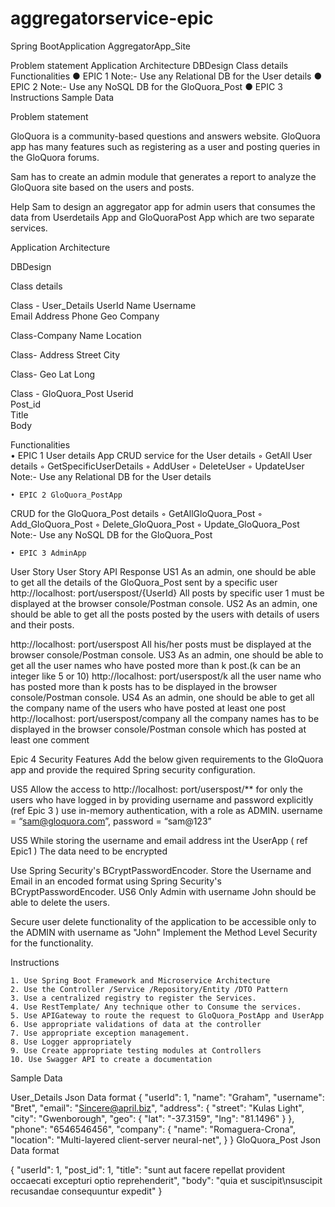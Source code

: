 # aggregatorservice-epic

Spring BootApplication AggregatorApp_Site

 

Problem statement
Application Architecture
DBDesign
Class details
Functionalities
● EPIC 1
Note:- Use any Relational DB for the  User details
● EPIC 2
Note:- Use any NoSQL DB for the  GloQuora_Post
● EPIC 3
Instructions
Sample Data



Problem statement 

GloQuora is a community-based questions and answers website. GloQuora app has many features such as registering as a user and posting queries in the GloQuora forums. 

Sam has to create an admin module that generates a report to analyze  the GloQuora site based on the users and posts. 

Help Sam to design an aggregator app for admin users that consumes the data from Userdetails App and GloQuoraPost App which are two separate services. 


Application Architecture 




DBDesign 

Class details 

Class - User_Details
 UserId
 Name 
 Username  
 Email 
 Address 
 Phone
 Geo
 Company 
  
Class-Company 
Name
Location 

Class- Address 
Street 
City 

Class- Geo
Lat 
Long

Class - GloQuora_Post
Userid  
Post_id  
Title  
Body  


Functionalities  
    • EPIC 1 User details App 
       CRUD service for the User details
        ◦    GetAll User details
        ◦    GetSpecificUserDetails 
        ◦    AddUser
        ◦    DeleteUser
        ◦    UpdateUser 
Note:- Use any Relational DB for the  User details

    • EPIC 2 GloQuora_PostApp
CRUD for the GloQuora_Post  details 
        ◦    GetAllGloQuora_Post
        ◦    Add_GloQuora_Post
        ◦    Delete_GloQuora_Post
        ◦    Update_GloQuora_Post
Note:- Use any NoSQL DB for the  GloQuora_Post 
        
    • EPIC 3 AdminApp 


User Story 
User Story 
API
Response
US1
As an admin, one should be able to get all the details of the GloQuora_Post sent by a specific user
http://localhost: port/userspost/{UserId}
All posts by specific user 1 must be displayed at the browser console/Postman console.
US2
As an admin, one should be able to get all the posts posted by the users with details of users and their posts.

http://localhost: port/userspost 
All his/her posts must be displayed at the browser console/Postman console.
US3
As an admin, one should be able to get all the user names who have posted more than k post.(k can be an integer like 5 or 10)
http://localhost: port/userspost/k
all the user name who has posted more than k posts has to be displayed in the browser console/Postman console.
US4
As an admin, one should be able to get all the company name of the users who have posted at least one post   
http://localhost: port/userspost/company 
all the company names   has to be displayed in the browser console/Postman console which has posted at least one comment 
 
Epic 4 Security Features 
Add the below given requirements to the GloQuora app and provide the required Spring security configuration.

US5
Allow the access to  http://localhost: port/userspost/** for only the users who have logged in by providing username and password explicitly 
(ref Epic 3 ) 
use  in-memory authentication, with a role as ADMIN. 
username = “sam@gloquora.com”, password = “sam@123”

US5
While storing the username and email address int the UserApp ( ref Epic1 ) The data need to be encrypted 

Use Spring Security's BCryptPasswordEncoder.
Store the  Username   and  Email   in an encoded format using Spring Security's BCryptPasswordEncoder.
US6
Only Admin with username John should be able to delete the users.

Secure user delete  functionality of the application to be accessible only to the ADMIN with username as "John" 
Implement the Method Level Security for the functionality.


Instructions 

    1. Use Spring Boot Framework and Microservice Architecture 
    2. Use the Controller /Service /Repository/Entity /DTO Pattern 
    3. Use a centralized registry to register the Services. 
    4. Use RestTemplate/ Any technique other to Consume the services.
    5. Use APIGateway to route the request to GloQuora_PostApp and UserApp
    6. Use appropriate validations of data at the controller 
    7. Use appropriate exception management.
    8. Use Logger appropriately  
    9. Use Create appropriate testing modules at Controllers
    10. Use Swagger API to create a documentation 



Sample Data 

User_Details  Json Data format 
{
    "userId": 1,
    "name": "Graham",
    "username": "Bret",
    "email": "Sincere@april.biz",
    "address": {
      "street": "Kulas Light",
        "city": "Gwenborough",
        "geo": {
        "lat": "-37.3159",
        "lng": "81.1496"
      }
    },
    "phone": "6546546456",
       "company": {
      "name": "Romaguera-Crona",
      "location": "Multi-layered client-server neural-net",
      }
}
GloQuora_Post Json Data format 

{
    "userId": 1,
    "post_id": 1,
    "title": "sunt aut facere repellat provident occaecati excepturi optio reprehenderit",
    "body": "quia et suscipit\nsuscipit recusandae consequuntur expedit"
  }
